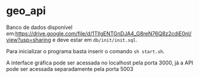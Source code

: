 # geo_api

Banco de dados disponível em:https://drive.google.com/file/d/1TllgENTGnDJA4_G8reN76Q8z2cdiE0nl/view?usp=sharing
e deve estar em `db/init/init.sql`.

Para inicializar o programa basta inserir o comando `sh start.sh`.

A interface gráfica pode ser acessada no localhost pela porta 3000, já a API pode ser acessada separadamente pela porta 5003
